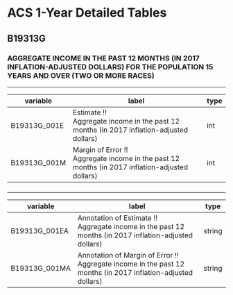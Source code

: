 # ACS 1-Year Detailed Tables

## B19313G

### AGGREGATE INCOME IN THE PAST 12 MONTHS (IN 2017 INFLATION-ADJUSTED DOLLARS) FOR THE POPULATION 15 YEARS AND OVER (TWO OR MORE RACES)

___

| variable | label | type |
| ----- | ----- | ----- |
| B19313G_001E | Estimate !!<br>Aggregate income in the past 12 months (in 2017 inflation-adjusted dollars) | int |
| B19313G_001M | Margin of Error !!<br>Aggregate income in the past 12 months (in 2017 inflation-adjusted dollars) | int |
### 

___

| variable | label | type |
| ----- | ----- | ----- |
| B19313G_001EA | Annotation of Estimate !!<br>Aggregate income in the past 12 months (in 2017 inflation-adjusted dollars) | string |
| B19313G_001MA | Annotation of Margin of Error !!<br>Aggregate income in the past 12 months (in 2017 inflation-adjusted dollars) | string |

